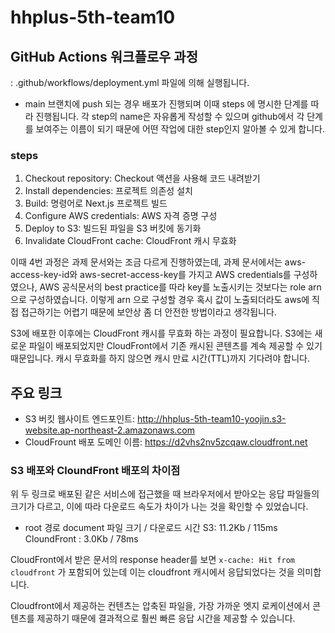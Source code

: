 # hhplus-5th-team10

## GitHub Actions 워크플로우 과정
: .github/workflows/deployment.yml 파일에 의해 실행됩니다.  

- main 브랜치에 push 되는 경우 배포가 진행되며 이때 steps 에 명시한 단계를 따라 진행됩니다. 각 step의 name은 자유롭게 작성할 수 있으며 github에서 각 단계를 보여주는 이름이 되기 때문에 어떤 작업에 대한 step인지 알아볼 수 있게 합니다.

### steps
1. Checkout repository:  Checkout 액션을 사용해 코드 내려받기
2. Install dependencies: 프로젝트 의존성 설치
3. Build: 명령어로 Next.js 프로젝트 빌드
4. Configure AWS credentials: AWS 자격 증명 구성
5. Deploy to S3: 빌드된 파일을 S3 버킷에 동기화
6. Invalidate CloudFront cache: CloudFront 캐시 무효화

이때 4번 과정은 과제 문서와는 조금 다르게 진행하였는데, 과제 문서에서는 aws-access-key-id와 aws-secret-access-key를 가지고 AWS credentials를 구성하였으나, AWS 공식문서의 best practice를 따라 key를 노출시키는 것보다는 role arn으로 구성하였습니다. 이렇게 arn 으로 구성할 경우 혹시 값이 노출되더라도 aws에 직접 접근하기는 어렵기 때문에 보안상 좀 더 안전한 방법이라고 생각됩니다. 

S3에 배포한 이후에는 CloudFront 캐시를 무효화 하는 과정이 필요합니다. S3에는 새로운 파일이 배포되었지만 CloudFront에서 기존 캐시된 콘텐츠를 계속 제공할 수 있기 때문입니다. 캐시 무효화를 하지 않으면 캐시 만료 시간(TTL)까지 기다려야 합니다. 


## 주요 링크
- S3 버킷 웹사이트 엔드포인트: http://hhplus-5th-team10-yoojin.s3-website.ap-northeast-2.amazonaws.com
- CloudFrount 배포 도메인 이름: https://d2vhs2nv5zcqaw.cloudfront.net


### S3 배포와 CloundFront 배포의 차이점 
위 두 링크로 배포된 같은 서비스에 접근했을 때 브라우저에서 받아오는 응답 파일들의 크기가 다르고, 이에 따라 다운로드 속도가 차이가 나는 것을 확인할 수 있었습니다. 

- root 경로 document 파일 크기 / 다운로드 시간
S3: 11.2Kb / 115ms
CloundFront : 3.0Kb / 78ms

CloudFront에서 받은 문서의 response header를 보면 
``` x-cache: Hit from cloudfront ``` 
가 포함되어 있는데 이는 cloudfront 캐시에서 응답되었다는 것을 의미합니다. 

Cloudfront에서 제공하는 컨텐츠는 압축된 파일을, 가장 가까운 엣지 로케이션에서 콘텐츠를 제공하기 때문에 결과적으로 훨씬 빠른 응답 시간을 제공할 수 있습니다. 